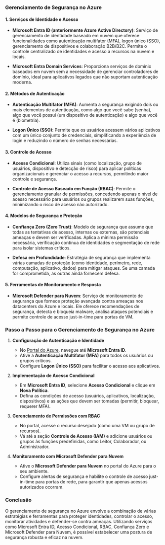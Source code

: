 ### Gerenciamento de Segurança no Azure

#### 1. **Serviços de Identidade e Acesso**

- **Microsoft Entra ID (anteriormente Azure Active Directory)**: Serviço de gerenciamento de identidade baseado em nuvem que oferece funcionalidades como autenticação multifator (MFA), logon único (SSO), gerenciamento de dispositivos e colaboração B2B/B2C. Permite o controle centralizado de identidades e acesso a recursos na nuvem e locais.

- **Microsoft Entra Domain Services**: Proporciona serviços de domínio baseados em nuvem sem a necessidade de gerenciar controladores de domínio, ideal para aplicativos legados que não suportam autenticação moderna.

#### 2. **Métodos de Autenticação**

- **Autenticação Multifator (MFA)**: Aumenta a segurança exigindo dois ou mais elementos de autenticação, como algo que você sabe (senha), algo que você possui (um dispositivo de autenticação) e algo que você é (biometria).
  
- **Logon Único (SSO)**: Permite que os usuários acessem vários aplicativos com um único conjunto de credenciais, simplificando a experiência de login e reduzindo o número de senhas necessárias.

#### 3. **Controle de Acesso**

- **Acesso Condicional**: Utiliza sinais (como localização, grupo de usuários, dispositivo e detecção de risco) para aplicar políticas organizacionais e gerenciar o acesso a recursos, permitindo maior controle e segurança.

- **Controle de Acesso Baseado em Função (RBAC)**: Permite o gerenciamento granular de permissões, concedendo apenas o nível de acesso necessário para usuários ou grupos realizarem suas funções, minimizando o risco de acesso não autorizado.

#### 4. **Modelos de Segurança e Proteção**

- **Confiança Zero (Zero Trust)**: Modelo de segurança que assume que todas as tentativas de acesso, internas ou externas, são potenciais ameaças e devem ser verificadas. Aplica a mínima permissão necessária, verificação contínua de identidades e segmentação de rede para isolar sistemas críticos.

- **Defesa em Profundidade**: Estratégia de segurança que implementa várias camadas de proteção (como identidade, perímetro, rede, computação, aplicativo, dados) para mitigar ataques. Se uma camada for comprometida, as outras ainda fornecem defesa.

#### 5. **Ferramentas de Monitoramento e Resposta**

- **Microsoft Defender para Nuvem**: Serviço de monitoramento de segurança que fornece proteção avançada contra ameaças nos datacenters do Azure e locais. Ele oferece recomendações de segurança, detecta e bloqueia malware, analisa ataques potenciais e permite controle de acesso just-in-time para portas de VM.

### Passo a Passo para o Gerenciamento de Segurança no Azure

1. **Configuração de Autenticação e Identidade**
   - No [Portal do Azure](https://portal.azure.com), navegue até **Microsoft Entra ID**.
   - Ative a **Autenticação Multifator (MFA)** para todos os usuários ou grupos críticos.
   - Configure **Logon Único (SSO)** para facilitar o acesso aos aplicativos.

2. **Implementação de Acesso Condicional**
   - Em **Microsoft Entra ID**, selecione **Acesso Condicional** e clique em **Nova Política**.
   - Defina as condições de acesso (usuários, aplicativos, localização, dispositivos) e as ações que devem ser tomadas (permitir, bloquear, requerer MFA).

3. **Gerenciamento de Permissões com RBAC**
   - No portal, acesse o recurso desejado (como uma VM ou grupo de recursos).
   - Vá até a seção **Controle de Acesso (IAM)** e adicione usuários ou grupos às funções predefinidas, como Leitor, Colaborador, ou Administrador.

4. **Monitoramento com Microsoft Defender para Nuvem**
   - Ative o **Microsoft Defender para Nuvem** no portal do Azure para o seu ambiente.
   - Configure alertas de segurança e habilite o controle de acesso just-in-time para portas de rede, para garantir que apenas acessos autorizados ocorram.

### **Conclusão**

O gerenciamento de segurança no Azure envolve a combinação de várias estratégias e ferramentas para proteger identidades, controlar o acesso, monitorar atividades e defender-se contra ameaças. Utilizando serviços como Microsoft Entra ID, Acesso Condicional, RBAC, Confiança Zero e Microsoft Defender para Nuvem, é possível estabelecer uma postura de segurança robusta e eficaz na nuvem.